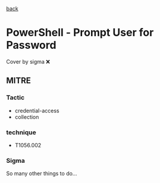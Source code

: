 [back](../index.md)
# PowerShell - Prompt User for Password
Cover by sigma :x: 

## MITRE
### Tactic
  - credential-access
  - collection

### technique
  - T1056.002

### Sigma

 So many other things to do...